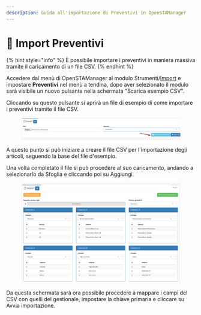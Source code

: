 ```yaml
---
description: Guida all'importazione di Preventivi in OpenSTAManager
---
```


# 📃 Import Preventivi

{% hint style="info" %}
È possibile importare i preventivi in maniera massiva tramite il caricamento di un file CSV.
{% endhint %}

Accedere dal menù di OpenSTAManager al modulo Strumenti/[Import](../../openstamanager/modules/strumenti/import.md) e impostare **Preventivi** nel menù a tendina, dopo aver selezionato il modulo sarà visibile un nuovo pulsante nella schermata "Scarica esempio CSV".

Cliccando su questo pulsante si aprirà un file di esempio di come importare i preventivi tramite il file CSV.

<figure><img src="../../.gitbook/assets/immagine (5) (4).png" alt=""><figcaption></figcaption></figure>

A questo punto si può iniziare a creare il file CSV per l'importazione degli articoli, seguendo la base del file d'esempio.

Una volta completato il file si può procedere al suo caricamento, andando a selezionarlo da Sfoglia e cliccando poi su Aggiungi.

<figure><img src="../../.gitbook/assets/immagine (7) (1).png" alt=""><figcaption></figcaption></figure>

Da questa schermata sarà ora possibile procedere a mappare i campi del CSV con quelli del gestionale, impostare la chiave primaria e cliccare su Avvia importazione.
